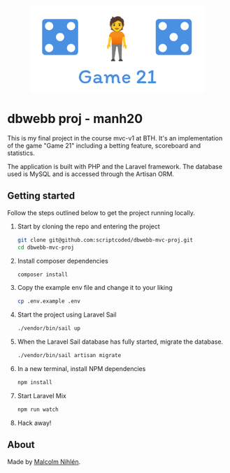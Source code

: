 <p align="center"><img src="game21.png" width="400"></p>

# dbwebb proj - manh20

This is my final project in the course mvc-v1 at BTH. It's an implementation of the game "Game 21" including a betting feature, scoreboard and statistics.

The application is built with PHP and the Laravel framework. The database used is MySQL and is accessed through the Artisan ORM.

## Getting started

Follow the steps outlined below to get the project running locally.

1. Start by cloning the repo and entering the project
    ```sh
    git clone git@github.com:scriptcoded/dbwebb-mvc-proj.git
    cd dbwebb-mvc-proj
    ```
1. Install composer dependencies
    ```sh
    composer install
    ```
1. Copy the example env file and change it to your liking
    ```sh
    cp .env.example .env
    ```
1. Start the project using Laravel Sail
    ```sh
    ./vendor/bin/sail up
    ```
1. When the Laravel Sail database has fully started, migrate the database.
    ```sh
    ./vendor/bin/sail artisan migrate
    ```
1. In a new terminal, install NPM dependencies
    ```sh
    npm install
    ```
1. Start Laravel Mix
    ```sh
    npm run watch
    ```
1. Hack away!

## About

Made by [Malcolm Nihlén](https://github.com/scriptcoded).
